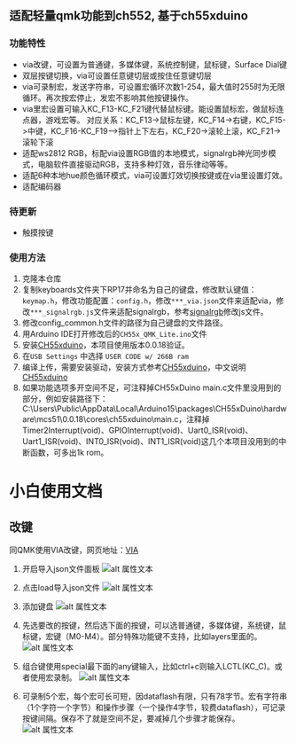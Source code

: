 ## 适配轻量qmk功能到ch552, 基于ch55xduino

### 功能特性

* via改键，可设置为普通键，多媒体键，系统控制键，鼠标键，Surface Dial键
* 双层按键切换，via可设置任意键切层或按住任意键切层
* via可录制宏，发送字符串，可设置宏循环次数1-254，最大值时255时为无限循环。再次按宏停止，发宏不影响其他按键操作。
* via里宏设置可输入KC_F13-KC_F21键代替鼠标键。能设置鼠标宏，做鼠标连点器，游戏宏等。
  对应关系：KC_F13->鼠标左键，KC_F14->右键，KC_F15->中键，KC_F16-KC_F19—>指针上下左右，KC_F20->滚轮上滚，KC_F21->滚轮下滚
* 适配ws2812 RGB，标配via设置RGB值的本地模式，signalrgb神光同步模式，电脑软件直接驱动RGB，支持多种灯效，音乐律动等等。
* 适配6种本地hue颜色循环模式，via可设置灯效切换按键或在via里设置灯效。
* 适配编码器

### 待更新

* 触摸按键

### 使用方法

1. 克隆本仓库
2. 复制keyboards文件夹下RP17并命名为自己的键盘，修改默认键值：`keymap.h`，修改功能配置：`config.h`，修改`***_via.json`文件来适配via，修改`***_signalrgb.js`文件来适配signalrgb，参考[signalrgb](https://docs.signalrgb.com/qmk/building-firmware-from-source)修改js文件。
3. 修改config_common.h文件的路径为自己键盘的文件路径。
4. 用Arduino IDE打开修改后的`CH55x_QMK_Lite.ino`文件
5. 安装[CH55xduino](https://github.com/DeqingSun/ch55xduino)，本项目使用版本0.0.18验证。
6. 在`USB Settings` 中选择 `USER CODE w/ 266B ram`
7. 编译上传，需要安装驱动，安装方式参考[CH55xduino](https://github.com/DeqingSun/ch55xduino)，中文说明[CH55xduino](https://github.com/lbtrobit/ch55xduino)
8. 如果功能选项多开空间不足，可注释掉CH55xDuino main.c文件里没用到的部分，例如安装路径下：C:\Users\Public\AppData\Local\Arduino15\packages\CH55xDuino\hardware\mcs51\0.0.18\cores\ch55xduino\main.c，注释掉Timer2Interrupt(void)、GPIOInterrupt(void)、Uart0_ISR(void)、Uart1_ISR(void)、INT0_ISR(void)、INT1_ISR(void)这几个本项目没用到的中断函数，可多出1k rom。


# 小白使用文档

## 改键

同QMK使用VIA改键，网页地址：[VIA](https://usevia.app/)

1. 开启导入json文件面板
  ![alt 属性文本](image/改键1.png)

2. 点击load导入json文件
  ![alt 属性文本](image/改键2.png)

3. 添加键盘
   ![alt 属性文本](image/改键3.png)

4. 先选要改的按键，然后选下面的按键，可以选普通键，多媒体键，系统键，鼠标键，宏键（M0-M4）。部分特殊功能键不支持，比如layers里面的。
   ![alt 属性文本](image/改键4.png)

5. 组合键使用special最下面的any键输入，比如ctrl+c则输入LCTL(KC_C)。或者使用宏录制。
   ![alt 属性文本](image/qmkmod键.png)
   
6. 可录制5个宏，每个宏可长可短，因dataflash有限，只有78字节。宏有字符串（1个字符一个字节）和操作步骤（一个操作4字节，较费dataflash），可记录按键间隔。保存不了就是空间不足，要减掉几个步骤才能保存。
   ![alt 属性文本](image/宏.png)
   